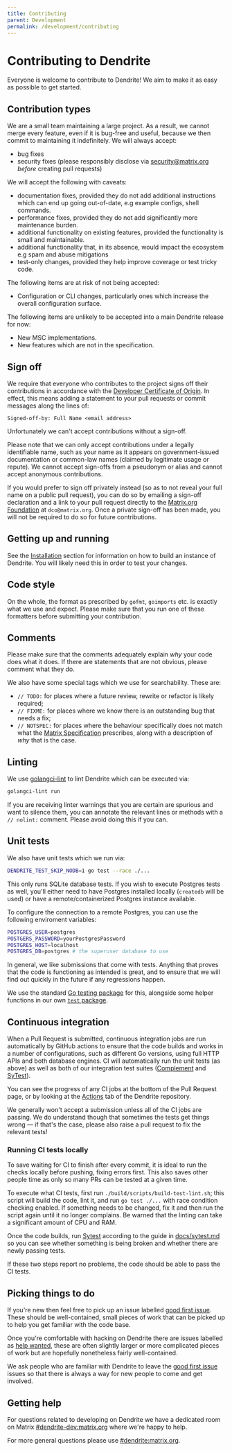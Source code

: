 ```yaml
---
title: Contributing
parent: Development
permalink: /development/contributing
---
```


# Contributing to Dendrite

Everyone is welcome to contribute to Dendrite! We aim to make it as easy as
possible to get started.

 ## Contribution types

We are a small team maintaining a large project. As a result, we cannot merge every feature, even if it
is bug-free and useful, because we then commit to maintaining it indefinitely. We will always accept:
 - bug fixes
 - security fixes (please responsibly disclose via security@matrix.org *before* creating pull requests)

We will accept the following with caveats:
 - documentation fixes, provided they do not add additional instructions which can end up going out-of-date,
   e.g example configs, shell commands.
 - performance fixes, provided they do not add significantly more maintenance burden.
 - additional functionality on existing features, provided the functionality is small and maintainable.
 - additional functionality that, in its absence, would impact the ecosystem e.g spam and abuse mitigations
 - test-only changes, provided they help improve coverage or test tricky code.

The following items are at risk of not being accepted:
 - Configuration or CLI changes, particularly ones which increase the overall configuration surface.

The following items are unlikely to be accepted into a main Dendrite release for now:
 - New MSC implementations.
 - New features which are not in the specification.

## Sign off

We require that everyone who contributes to the project signs off their contributions
in accordance with the [Developer Certificate of Origin](https://github.com/matrix-org/matrix-spec/blob/main/CONTRIBUTING.rst#sign-off).
In effect, this means adding a statement to your pull requests or commit messages
along the lines of:

```
Signed-off-by: Full Name <email address>
```

Unfortunately we can't accept contributions without a sign-off.

Please note that we can only accept contributions under a legally identifiable name,
such as your name as it appears on government-issued documentation or common-law names
(claimed by legitimate usage or repute). We cannot accept sign-offs from a pseudonym or
alias and cannot accept anonymous contributions.

If you would prefer to sign off privately instead (so as to not reveal your full
name on a public pull request), you can do so by emailing a sign-off declaration
and a link to your pull request directly to the [Matrix.org Foundation](https://matrix.org/foundation/)
at `dco@matrix.org`. Once a private sign-off has been made, you will not be required
to do so for future contributions.

## Getting up and running

See the [Installation](installation) section for information on how to build an
instance of Dendrite. You will likely need this in order to test your changes.

## Code style

On the whole, the format as prescribed by `gofmt`, `goimports` etc. is exactly
what we use and expect. Please make sure that you run one of these formatters before
submitting your contribution.

## Comments

Please make sure that the comments adequately explain *why* your code does what it
does. If there are statements that are not obvious, please comment what they do.

We also have some special tags which we use for searchability. These are:

* `// TODO:` for places where a future review, rewrite or refactor is likely required;
* `// FIXME:` for places where we know there is an outstanding bug that needs a fix;
* `// NOTSPEC:` for places where the behaviour specifically does not match what the
  [Matrix Specification](https://spec.matrix.org/) prescribes, along with a description
  of *why* that is the case.

## Linting

We use [golangci-lint](https://github.com/golangci/golangci-lint) to lint Dendrite
which can be executed via:

```bash
golangci-lint run
```

If you are receiving linter warnings that you are certain are spurious and want to
silence them, you can annotate the relevant lines or methods with a `// nolint:`
comment. Please avoid doing this if you can.

## Unit tests

We also have unit tests which we run via:

```bash
DENDRITE_TEST_SKIP_NODB=1 go test --race ./...
```

This only runs SQLite database tests. If you wish to execute Postgres tests as well, you'll either need to 
have Postgres installed locally (`createdb` will be used) or have a remote/containerized Postgres instance
available.

To configure the connection to a remote Postgres, you can use the following enviroment variables:

```bash
POSTGRES_USER=postgres
POSTGERS_PASSWORD=yourPostgresPassword
POSTGRES_HOST=localhost
POSTGRES_DB=postgres # the superuser database to use
```

In general, we like submissions that come with tests. Anything that proves that the
code is functioning as intended is great, and to ensure that we will find out quickly
in the future if any regressions happen.

We use the standard [Go testing package](https://gobyexample.com/testing) for this,
alongside some helper functions in our own [`test` package](https://pkg.go.dev/github.com/matrix-org/dendrite/test).

## Continuous integration

When a Pull Request is submitted, continuous integration jobs are run automatically
by GitHub actions to ensure that the code builds and works in a number of configurations,
such as different Go versions, using full HTTP APIs and both database engines.
CI will automatically run the unit tests (as above) as well as both of our integration
test suites ([Complement](https://github.com/matrix-org/complement) and
[SyTest](https://github.com/matrix-org/sytest)).

You can see the progress of any CI jobs at the bottom of the Pull Request page, or by
looking at the [Actions](https://github.com/matrix-org/dendrite/actions) tab of the Dendrite
repository.

We generally won't accept a submission unless all of the CI jobs are passing. We
do understand though that sometimes the tests get things wrong — if that's the case,
please also raise a pull request to fix the relevant tests!

### Running CI tests locally

To save waiting for CI to finish after every commit, it is ideal to run the
checks locally before pushing, fixing errors first. This also saves other people
time as only so many PRs can be tested at a given time.

To execute what CI tests, first run `./build/scripts/build-test-lint.sh`; this
script will build the code, lint it, and run `go test ./...` with race condition
checking enabled. If something needs to be changed, fix it and then run the
script again until it no longer complains. Be warned that the linting can take a
significant amount of CPU and RAM.

Once the code builds, run [Sytest](https://github.com/matrix-org/sytest)
according to the guide in
[docs/sytest.md](https://github.com/matrix-org/dendrite/blob/main/docs/sytest.md#using-a-sytest-docker-image)
so you can see whether something is being broken and whether there are newly
passing tests.

If these two steps report no problems, the code should be able to pass the CI
tests.

## Picking things to do

If you're new then feel free to pick up an issue labelled [good first
issue](https://github.com/matrix-org/dendrite/labels/good%20first%20issue).
These should be well-contained, small pieces of work that can be picked up to
help you get familiar with the code base.

Once you're comfortable with hacking on Dendrite there are issues labelled as
[help wanted](https://github.com/matrix-org/dendrite/labels/help-wanted),
these are often slightly larger or more complicated pieces of work but are
hopefully nonetheless fairly well-contained.

We ask people who are familiar with Dendrite to leave the [good first
issue](https://github.com/matrix-org/dendrite/labels/good%20first%20issue)
issues so that there is always a way for new people to come and get involved.

## Getting help

For questions related to developing on Dendrite we have a dedicated room on
Matrix [#dendrite-dev:matrix.org](https://matrix.to/#/#dendrite-dev:matrix.org)
where we're happy to help.

For more general questions please use [#dendrite:matrix.org](https://matrix.to/#/#dendrite:matrix.org).
